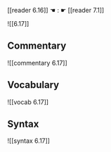 [[reader 6.16]] ☚ : ☛ [[reader 7.1]]

![[6.17]]

## Commentary

![[commentary 6.17]]

## Vocabulary

![[vocab 6.17]]

## Syntax

![[syntax 6.17]]

